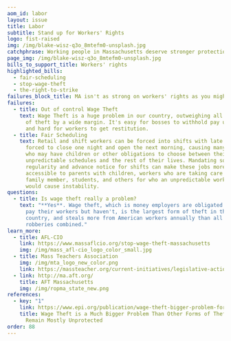 ```yaml
---
aom_id: labor
layout: issue
title: Labor
subtitle: Stand up for Workers' Rights
logo: fist-raised
img: /img/blake-wisz-q3o_8mtefm0-unsplash.jpg
catchphrase: Working people in Massachusetts deserve stronger protections.
page_img: /img/blake-wisz-q3o_8mtefm0-unsplash.jpg
bills_to_support_title: Workers' rights
highlighted_bills:
  - fair-scheduling
  - stop-wage-theft
  - the-right-to-strike
failures_block_title: MA isn't as strong on workers' rights as you might expect.
failures:
  - title: Out of control Wage Theft
    text: Wage Theft is a huge problem in our country, outweighing all other types
      of theft by a wide margin. It's easy for bosses to withhold pay unfairly,
      and hard for workers to get restitution.
  - title: Fair Scheduling
    text: Retail and shift workers can be forced into shifts with late notice, or
      forced to close one night and open the next morning, causing many workers
      who may have children or other obligations to choose between their
      unpredictable schedules and the rest of their lives. Mandating some
      regularity and advance notice for shifts can make these jobs more
      accessible to parents with children, workers who are taking care of a sick
      family member, students, and others for who an unpredictable work schedule
      would cause instability.
questions:
  - title: Is wage theft really a problem?
    text: "**Yes**. Wage theft, which is money employers are obligated on paper to
      pay their workers but haven't, is the largest form of theft in this
      country, and steals more from American workers annually than all reported
      robberies combined."
learn_more:
  - title: AFL-CIO
    link: https://www.massaflcio.org/stop-wage-theft-massachusetts
    img: /img/mass_afl-cio_logo_color_small.jpg
  - title: Mass Teachers Association
    img: /img/mta_logo_new_color.png
    link: https://massteacher.org/current-initiatives/legislative-action
  - link: http://ma.aft.org/
    title: AFT Massachusetts
    img: /img/ropma_state_new.png
references:
  - key: "1"
    link: https://www.epi.org/publication/wage-theft-bigger-problem-forms-theft-workers/
    title: Wage Theft is a Much Bigger Problem Than Other Forms of Theft—But Workers
      Remain Mostly Unprotected
order: 88
---
```

